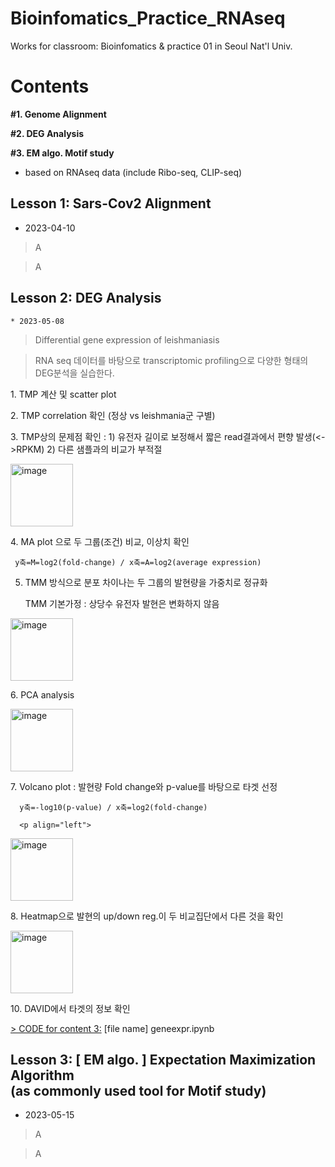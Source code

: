 # Bioinfomatics_Practice_RNAseq
Works for classroom: Bioinfomatics &amp; practice 01 in Seoul Nat'l Univ. 

  # Contents
  **#1. Genome Alignment**
  
  **#2. DEG Analysis**
  
  **#3. EM algo. Motif study**
  
  * based on RNAseq data (include Ribo-seq, CLIP-seq)

  ## Lesson 1: Sars-Cov2 Alignment
  * 2023-04-10 
  > A
  
  > A
  
  ## Lesson 2: DEG Analysis
    * 2023-05-08
  > Differential gene expression of leishmaniasis

  > RNA seq 데이터를 바탕으로 transcriptomic profiling으로 다양한 형태의 DEG분석을 실습한다. 
    <p align="left">
   </p>
  1. TMP 계산 및 scatter plot
    <p align="left">
   </p>
  2. TMP correlation 확인 (정상 vs leishmania군 구별)
    <p align="left">
   </p>
  3. TMP상의 문제점 확인 : 1) 유전자 길이로 보정해서 짧은 read결과에서 편향 발생(<->RPKM)
                           2) 다른 샘플과의 비교가 부적절
      <p align="left">
  <img src="https://github.com/WoobeenJeong/bioinfo1_jwb/assets/132027211/d7a9dc9c-d5ce-4697-a9bb-2a4b80a15288" alt="image" width="auto" height="100">
   </p>
  4. MA plot 으로 두 그룹(조건) 비교, 이상치 확인
    
     y축=M=log2(fold-change) / x축=A=log2(average expression)
     
  5. TMM 방식으로 분포 차이나는 두 그룹의 발현량을 가중치로 정규화
  
     TMM 기본가정 : 상당수 유전자 발현은 변화하지 않음
     
      <p align="left">
  <img src="https://github.com/WoobeenJeong/bioinfo1_jwb/assets/132027211/8d079af5-5b32-4ea7-a821-160a44547082" alt="image" width="auto" height="100">
   </p>
  6. PCA analysis
      <p align="left">
  <img src="https://github.com/WoobeenJeong/bioinfo1_jwb/assets/132027211/ec0e0f89-1106-4cb1-b785-594141cfde2c" alt="image" width="auto" height="100">
   </p>
  7. Volcano plot : 발현량 Fold change와 p-value를 바탕으로 타겟 선정
      
      y축=-log10(p-value) / x축=log2(fold-change)
      
      <p align="left">
  <img src="https://github.com/WoobeenJeong/bioinfo1_jwb/assets/132027211/2bae2935-d3e5-4256-bca2-3fcdb5959f72" alt="image" width="auto" height="100">
   </p>
  8. Heatmap으로 발현의 up/down reg.이 두 비교집단에서 다른 것을 확인
      <p align="left">
  <img src="https://github.com/WoobeenJeong/bioinfo1_jwb/assets/132027211/b2edd6fe-8a33-441e-b7bd-33d0a6ed7a36" alt="image" width="auto" height="100">
   </p>
  10. DAVID에서 타겟의 정보 확인
  
  [> CODE for content 3:](https://github.com/WoobeenJeong/bioinfo1_jwb/blob/main/geneexpr.ipynb)
  [file name] geneexpr.ipynb
  
  
  ## Lesson 3: [ EM algo. ] Expectation Maximization Algorithm  <br/> (as commonly used tool for Motif study) 
  * 2023-05-15
  > A
  
  > A
  
